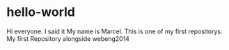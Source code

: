 hello-world
===========
Hi everyone.
 I said it
My name is Marcel. This is one of my first repositorys.
My first Repository alongside webeng2014
